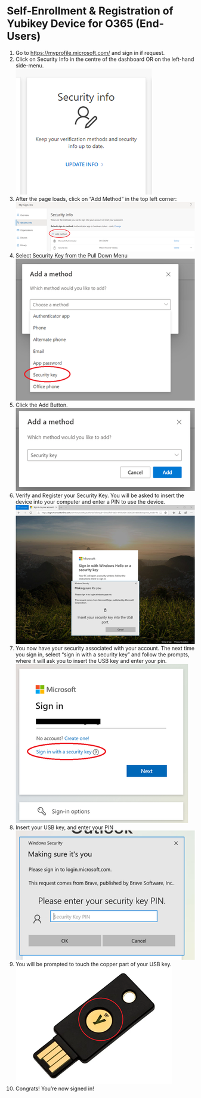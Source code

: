 # Self-Enrollment & Registration of Yubikey Device for O365 (End-Users)

1.	Go to https://myprofile.microsoft.com/ and sign in if request.
2.	Click on Security Info in the centre of the dashboard OR on the left-hand side-menu. <br> <img src="/images/step_02.png">
3.	After the page loads, click on “Add Method” in the top left corner: <br> <img src="/images/step_03.png">
4.	Select Security Key from the Pull Down Menu <br> <img src="/images/step_04.png">
5.	Click the Add Button.<br> <img src="/images/step_05.png">
6.	Verify and Register your Security Key.  You will be asked to insert the device into your computer and enter a PIN to use the device.<br> <img src="/images/step_06.png">
7.	You now have your security associated with your account.  The next time you sign in, select “sign in with a security key” and follow the prompts, where it will ask you to insert the USB key and enter your pin. <br> <img src="/images/step_07.png">
8.	Insert your USB key, and enter your PIN <br> <img src="/images/step_08.png"> 
9.	You will be prompted to touch the copper part of your USB key. <br> <img src="/images/step_08_0.png">
10.	Congrats! You’re now signed in!

